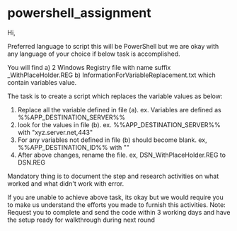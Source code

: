 # powershell_assignment

Hi,

Preferred language to script this will be PowerShell but we are okay with any language of your choice if below task is accomplished.

You will find
a) 2 Windows Registry file with name suffix _WithPlaceHolder.REG
b) InformationForVariableReplacement.txt which contain variables value. 

The task is to create a script which replaces the variable values as below:
1) Replace all the variable defined in file (a). ex. Variables are defined as %%APP_DESTINATION_SERVER%%
2) look for the values in file (b). ex. %%APP_DESTINATION_SERVER%% with "xyz.server.net,443"
3) For any variables not defined in file (b) should become blank. ex, %%APP_DESTINATION_ID%% with ""
4) After above changes, rename the file. ex, DSN_WithPlaceHolder.REG to DSN.REG

Mandatory thing is to document the step and research activities on what worked and what didn't work with error. 

If you are unable to achieve above task, its okay but we would require you to make us understand the efforts you made to furnish this activities. 
Note: Request you to complete and send the code within 3 working days and have the setup ready for walkthrough during next round
